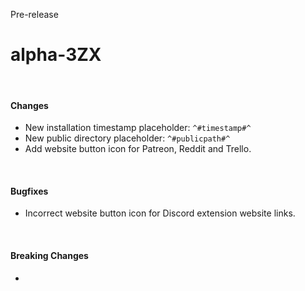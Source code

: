 <span class="badge bg-warning-subtle border border-warning-subtle text-warning-emphasis rounded-pill"><i class="bi bi-binoculars-fill"></i> Pre-release</span>
# alpha-3ZX
<br/>

#### Changes
- New installation timestamp placeholder: `^#timestamp#^`
- New public directory placeholder: `^#publicpath#^`
- Add website button icon for Patreon, Reddit and Trello.

<br/>

#### Bugfixes
- Incorrect website button icon for Discord extension website links.

<br/>

#### Breaking Changes
- 